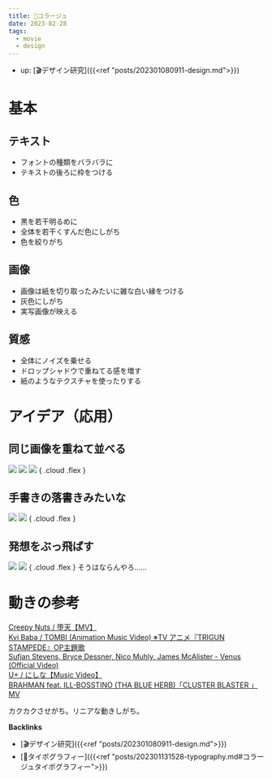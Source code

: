 ```yaml
---
title: 📝コラージュ
date: 2023-02-28
tags:
  - movie
  - design
---
```


- up: [🎬デザイン研究]({{<ref "posts/202301080911-design.md">}})

# 基本

## テキスト
- フォントの種類をバラバラに  
- テキストの後ろに枠をつける

## 色
- 黒を若干明るめに
- 全体を若干くすんだ色にしがち
- 色を絞りがち

## 画像
- 画像は紙を切り取ったみたいに雑な白い縁をつける  
- 灰色にしがち
- 実写画像が映える

## 質感
- 全体にノイズを乗せる  
- ドロップシャドウで重ねてる感を増す
- 紙のようなテクスチャを使ったりする

# アイデア（応用）
## 同じ画像を重ねて並べる
![](https://i.pinimg.com/564x/0f/9f/31/0f9f31bd4bfa598c236f6996763cc702.jpg)
![](https://i.pinimg.com/564x/f5/84/c3/f584c3736abb81cf2deb8fe1196fa2b0.jpg)
![](https://i.pinimg.com/564x/df/9b/2a/df9b2a7765959fa4cd3c7c1fc3d24918.jpg)
{ .cloud .flex }
  
## 手書きの落書きみたいな
![](https://i.pinimg.com/564x/3b/1c/25/3b1c25f0b55701338db16892b8dd452c.jpg)
![](https://i.pinimg.com/564x/36/8d/f7/368df70fe1d7699d884aec6ea474c1e0.jpg)
{ .cloud .flex }

## 発想をぶっ飛ばす
![](https://i.pinimg.com/564x/04/f0/23/04f023c08e719ff5e4b3acf1c45bf85b.jpg)
![](https://i.pinimg.com/564x/cd/54/8c/cd548ce111c163038e8ce50cb7cbc5a9.jpg)
{ .cloud .flex }
そうはならんやろ......

# 動きの参考
[Creepy Nuts / 堕天【MV】](https://youtu.be/HRL5Cp_mPeo)  
[Kvi Baba / TOMBI (Animation Music Video) ※TV アニメ『TRIGUN STAMPEDE』OP主題歌](https://youtu.be/-RQTxqPc5T0)  
[Sufjan Stevens, Bryce Dessner, Nico Muhly, James McAlister - Venus (Official Video)](https://youtu.be/IVMVEWhAU3g)  
[U+ / にしな【Music Video】](https://youtu.be/BI9BAZfCaNc)  
[BRAHMAN feat. ILL-BOSSTINO (THA BLUE HERB)「CLUSTER BLASTER 」MV](https://youtu.be/CdoPneh0ifY)  

カクカクさせがち。リニアな動きしがち。

**Backlinks**
- [🎬デザイン研究]({{<ref "posts/202301080911-design.md">}})
- [📝タイポグラフィー]({{<ref "posts/202301131528-typography.md#コラージュタイポグラフィー">}})